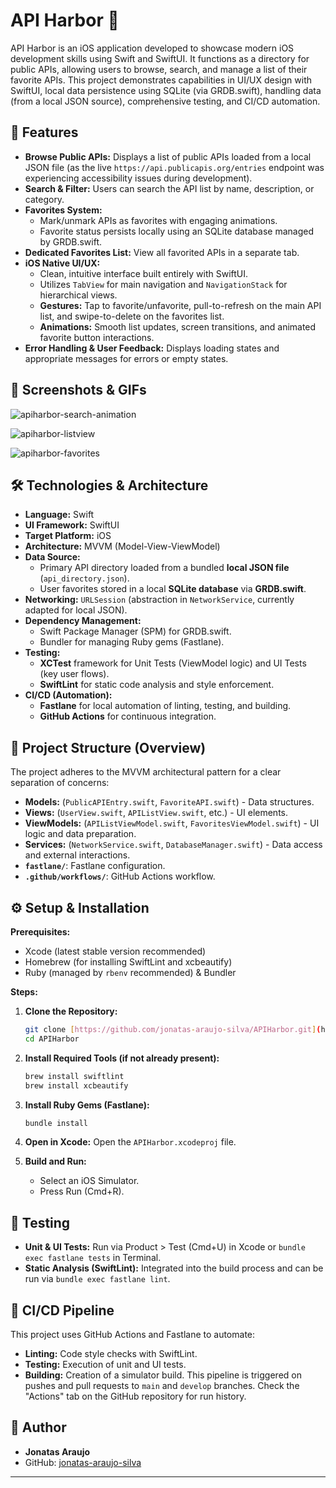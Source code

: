 # API Harbor 🚢
API Harbor is an iOS application developed to showcase modern iOS development skills using Swift and SwiftUI. It functions as a directory for public APIs, allowing users to browse, search, and manage a list of their favorite APIs. This project demonstrates capabilities in UI/UX design with SwiftUI, local data persistence using SQLite (via GRDB.swift), handling data (from a local JSON source), comprehensive testing, and CI/CD automation.

## 🌟 Features

  * **Browse Public APIs:** Displays a list of public APIs loaded from a local JSON file (as the live `https://api.publicapis.org/entries` endpoint was experiencing accessibility issues during development).
  * **Search & Filter:** Users can search the API list by name, description, or category.
  * **Favorites System:**
      * Mark/unmark APIs as favorites with engaging animations.
      * Favorite status persists locally using an SQLite database managed by GRDB.swift.
  * **Dedicated Favorites List:** View all favorited APIs in a separate tab.
  * **iOS Native UI/UX:**
      * Clean, intuitive interface built entirely with SwiftUI.
      * Utilizes `TabView` for main navigation and `NavigationStack` for hierarchical views.
      * **Gestures:** Tap to favorite/unfavorite, pull-to-refresh on the main API list, and swipe-to-delete on the favorites list.
      * **Animations:** Smooth list updates, screen transitions, and animated favorite button interactions.
  * **Error Handling & User Feedback:** Displays loading states and appropriate messages for errors or empty states.

## 📸 Screenshots & GIFs
![apiharbor-search-animation](https://github.com/user-attachments/assets/b1af1d18-5f24-4280-aed6-0340e0ea5f79)

![apiharbor-listview](https://github.com/user-attachments/assets/a5cff028-bcd9-4553-9bb5-9e6c3ce83aa0)

![apiharbor-favorites](https://github.com/user-attachments/assets/02439777-636b-4066-9ea1-cc678f7bcaf6)


## 🛠️ Technologies & Architecture

  * **Language:** Swift
  * **UI Framework:** SwiftUI
  * **Target Platform:** iOS
  * **Architecture:** MVVM (Model-View-ViewModel)
  * **Data Source:**
      * Primary API directory loaded from a bundled **local JSON file** (`api_directory.json`).
      * User favorites stored in a local **SQLite database** via **GRDB.swift**.
  * **Networking:** `URLSession` (abstraction in `NetworkService`, currently adapted for local JSON).
  * **Dependency Management:**
      * Swift Package Manager (SPM) for GRDB.swift.
      * Bundler for managing Ruby gems (Fastlane).
  * **Testing:**
      * **XCTest** framework for Unit Tests (ViewModel logic) and UI Tests (key user flows).
      * **SwiftLint** for static code analysis and style enforcement.
  * **CI/CD (Automation):**
      * **Fastlane** for local automation of linting, testing, and building.
      * **GitHub Actions** for continuous integration.

## 📂 Project Structure (Overview)

The project adheres to the MVVM architectural pattern for a clear separation of concerns:

  * **Models:** (`PublicAPIEntry.swift`, `FavoriteAPI.swift`) - Data structures.
  * **Views:** (`UserView.swift`, `APIListView.swift`, etc.) - UI elements.
  * **ViewModels:** (`APIListViewModel.swift`, `FavoritesViewModel.swift`) - UI logic and data preparation.
  * **Services:** (`NetworkService.swift`, `DatabaseManager.swift`) - Data access and external interactions.
  * **`fastlane/`**: Fastlane configuration.
  * **`.github/workflows/`**: GitHub Actions workflow.

## ⚙️ Setup & Installation

**Prerequisites:**

  * Xcode (latest stable version recommended)
  * Homebrew (for installing SwiftLint and xcbeautify)
  * Ruby (managed by `rbenv` recommended) & Bundler

**Steps:**

1.  **Clone the Repository:**

    ```bash
    git clone [https://github.com/jonatas-araujo-silva/APIHarbor.git](https://github.com/jonatas-araujo-silva/APIHarbor.git)
    cd APIHarbor
    ```

2.  **Install Required Tools (if not already present):**

    ```bash
    brew install swiftlint
    brew install xcbeautify
    ```

3.  **Install Ruby Gems (Fastlane):**

    ```bash
    bundle install
    ```

4.  **Open in Xcode:**
    Open the `APIHarbor.xcodeproj` file.

5.  **Build and Run:**

      * Select an iOS Simulator.
      * Press Run (Cmd+R).

## 🧪 Testing

  * **Unit & UI Tests:** Run via Product \> Test (Cmd+U) in Xcode or `bundle exec fastlane tests` in Terminal.
  * **Static Analysis (SwiftLint):** Integrated into the build process and can be run via `bundle exec fastlane lint`.

## 🚀 CI/CD Pipeline

This project uses GitHub Actions and Fastlane to automate:

  * **Linting:** Code style checks with SwiftLint.
  * **Testing:** Execution of unit and UI tests.
  * **Building:** Creation of a simulator build.
    This pipeline is triggered on pushes and pull requests to `main` and `develop` branches. Check the "Actions" tab on the GitHub repository for run history.

## 👤 Author

  * **Jonatas Araujo**
  * GitHub: [jonatas-araujo-silva](https://github.com/jonatas-araujo-silva)

-----
